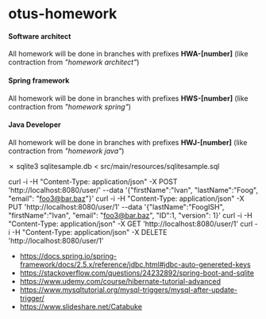 # otus-homework
#### Software architect
All homework will be done in branches with prefixes **HWA-[number]** (like contraction from *"homework architect"*)

#### Spring framework
All homework will be done in branches with prefixes **HWS-[number]** (like contraction from *"homework spring"*)

#### Java Developer
All homework will be done in branches with prefixes **HWJ-[number]** (like contraction from *"homework java"*)

✗ sqlite3 sqlitesample.db < src/main/resources/sqlitesample.sql

curl -i -H "Content-Type: application/json" -X POST 'http://localhost:8080/user/' --data '{"firstName":"Ivan", "lastName":"Foog", "email": "foo3@bar.baz"}'
curl -i -H "Content-Type: application/json" -X PUT 'http://localhost:8080/user/1' --data '{"lastName":"FoogISH", "firstName":"Ivan", "email": "foo3@bar.baz", "ID":1, "version": 1}'
curl -i -H "Content-Type: application/json" -X GET 'http://localhost:8080/user/1'
curl -i -H "Content-Type: application/json" -X DELETE 'http://localhost:8080/user/1'


* https://docs.spring.io/spring-framework/docs/2.5.x/reference/jdbc.html#jdbc-auto-genereted-keys
* https://stackoverflow.com/questions/24232892/spring-boot-and-sqlite
* https://www.udemy.com/course/hibernate-tutorial-advanced
* https://www.mysqltutorial.org/mysql-triggers/mysql-after-update-trigger/
* https://www.slideshare.net/Catabuke
